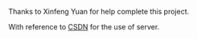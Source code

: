 Thanks to Xinfeng Yuan for help complete this project.

With reference to [CSDN](https://blog.csdn.net/OneQuestionADay/article/details/111468093) for the use of server.
